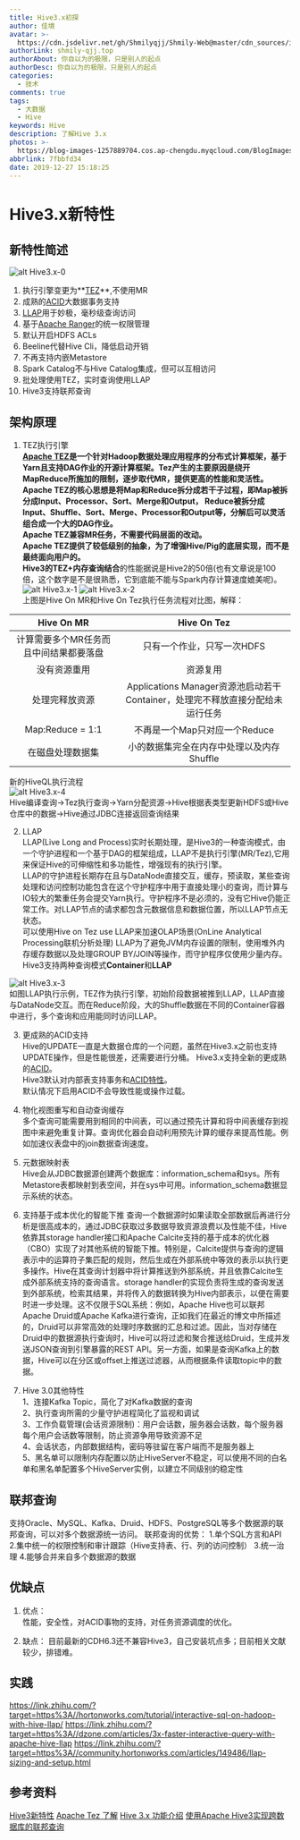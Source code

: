 ```yaml
---
title: Hive3.x初探
author: 佳境
avatar: >-
  https://cdn.jsdelivr.net/gh/Shmilyqjj/Shmily-Web@master/cdn_sources/img/custom/avatar.jpg
authorLink: shmily-qjj.top
authorAbout: 你自以为的极限，只是别人的起点
authorDesc: 你自以为的极限，只是别人的起点
categories:
  - 技术
comments: true
tags:
  - 大数据
  - Hive
keywords: Hive
description: 了解Hive 3.x
photos: >-
  https://blog-images-1257889704.cos.ap-chengdu.myqcloud.com/BlogImages/Hive/Hive3.x-cover.jpg
abbrlink: 7fbbfd34
date: 2019-12-27 15:18:25
---
```

# Hive3.x新特性  
## 新特性简述  
![alt Hive3.x-0](https://blog-images-1257889704.cos.ap-chengdu.myqcloud.com/BlogImages/Hive/Hive3.x-0.JPG)  
1. 执行引擎变更为**[TEZ](https://tez.apache.org/)**,不使用MR  
2. 成熟的[ACID](https://shmily-qjj.top/1f7eb1b3/)大数据事务支持  
3. [LLAP](https://cwiki.apache.org/confluence/display/Hive/LLAP)用于妙极，毫秒级查询访问  
4. 基于[Apache Ranger](http://ranger.apache.org/)的统一权限管理  
5. 默认开启HDFS ACLs
6. Beeline代替Hive Cli，降低启动开销  
7. 不再支持内嵌Metastore  
8. Spark Catalog不与Hive Catalog集成，但可以互相访问  
9. 批处理使用TEZ，实时查询使用LLAP  
10. Hive3支持联邦查询

## 架构原理
1. TEZ执行引擎  
**[Apache TEZ](https://tez.apache.org/)**是一个针对Hadoop数据处理应用程序的分布式计算框架，基于Yarn且支持DAG作业的开源计算框架。Tez产生的主要原因是绕开MapReduce所施加的限制，逐步取代MR，提供更高的性能和灵活性。  
Apache TEZ的核心思想是将Map和Reduce拆分成若干子过程，即Map被拆分成Input、Processor、Sort、Merge和Output， Reduce被拆分成Input、Shuffle、Sort、Merge、Processor和Output等，分解后可以灵活组合成一个大的DAG作业。  
Apache TEZ兼容MR任务，不需要代码层面的改动。  
Apache TEZ提供了较低级别的抽象，为了增强Hive/Pig的底层实现，而不是最终面向用户的。  
Hive3的**TEZ+内存查询结合**的性能据说是Hive2的50倍(也有文章说是100倍，这个数字是不是很熟悉，它到底能不能与Spark内存计算速度媲美呢)。  
![alt Hive3.x-1](https://blog-images-1257889704.cos.ap-chengdu.myqcloud.com/BlogImages/Hive/Hive3.x-1.png)  ![alt Hive3.x-2](https://blog-images-1257889704.cos.ap-chengdu.myqcloud.com/BlogImages/Hive/Hive3.x-2.png)   
上图是Hive On MR和Hive On Tez执行任务流程对比图，解释：

| Hive On MR| Hive On Tez |
| :----: | :----: |
| 计算需要多个MR任务而且中间结果都要落盘 | 只有一个作业，只写一次HDFS |  
| 没有资源重用 | 资源复用 |  
| 处理完释放资源 | Applications Manager资源池启动若干Container，处理完不释放直接分配给未运行任务 |  
| Map:Reduce = 1:1 | 不再是一个Map只对应一个Reduce |  
| 在磁盘处理数据集 | 小的数据集完全在内存中处理以及内存Shuffle |  

新的HiveQL执行流程  
![alt Hive3.x-4](https://blog-images-1257889704.cos.ap-chengdu.myqcloud.com/BlogImages/Hive/Hive3.x-4.png)  
Hive编译查询->Tez执行查询->Yarn分配资源->Hive根据表类型更新HDFS或Hive仓库中的数据->Hive通过JDBC连接返回查询结果

2. LLAP  
LLAP(Live Long and Process)实时长期处理，是Hive3的一种查询模式，由一个守护进程和一个基于DAG的框架组成，LLAP不是执行引擎(MR/Tez),它用来保证Hive的可伸缩性和多功能性，增强现有的执行引擎。  
LLAP的守护进程长期存在且与DataNode直接交互，缓存，预读取，某些查询处理和访问控制功能包含在这个守护程序中用于直接处理小的查询，而计算与IO较大的繁重任务会提交Yarn执行。守护程序不是必须的，没有它Hive仍能正常工作。对LLAP节点的请求都包含元数据信息和数据位置，所以LLAP节点无状态。    
可以使用Hive on Tez use LLAP来加速OLAP场景(OnLine Analytical Processing联机分析处理)
LLAP为了避免JVM内存设置的限制，使用堆外内存缓存数据以及处理GROUP BY/JOIN等操作，而守护程序仅使用少量内存。  
Hive3支持两种查询模式**Container**和**LLAP**

![alt Hive3.x-3](https://blog-images-1257889704.cos.ap-chengdu.myqcloud.com/BlogImages/Hive/Hive3.x-3.png)  
如图LLAP执行示例，TEZ作为执行引擎，初始阶段数据被推到LLAP，LLAP直接与DataNode交互。而在Reduce阶段，大的Shuffle数据在不同的Container容器中进行，多个查询和应用能同时访问LLAP。  

3. 更成熟的ACID支持  
Hive的UPDATE一直是大数据仓库的一个问题，虽然在Hive3.x之前也支持UPDATE操作，但是性能很差，还需要进行分桶。
Hive3.x支持全新的更成熟的[ACID](https://shmily-qjj.top/1f7eb1b3/)。  
Hive3默认对内部表支持事务和[ACID特性](https://shmily-qjj.top/1f7eb1b3/)。  
默认情况下启用ACID不会导致性能或操作过载。

4. 物化视图重写和自动查询缓存  
多个查询可能需要用到相同的中间表，可以通过预先计算和将中间表缓存到视图中来避免重复计算。查询优化器会自动利用预先计算的缓存来提高性能。例如加速仪表盘中的join数据查询速度。  

5. 元数据映射表  
Hive会从JDBC数据源创建两个数据库：information_schema和sys。所有Metastore表都映射到表空间，并在sys中可用。information_schema数据显示系统的状态。  

6. 支持基于成本优化的智能下推
查询一个数据源时如果读取全部数据后再进行分析是很高成本的，通过JDBC获取过多数据导致资源浪费以及性能不佳，Hive依靠其storage handler接口和Apache Calcite支持的基于成本的优化器（CBO）实现了对其他系统的智能下推。特别是，Calcite提供与查询的逻辑表示中的运算符子集匹配的规则，然后生成在外部系统中等效的表示以执行更多操作。Hive在其查询计划器中将计算推送到外部系统，并且依靠Calcite生成外部系统支持的查询语言。storage handler的实现负责将生成的查询发送到外部系统，检索其结果，并将传入的数据转换为Hive内部表示，以便在需要时进一步处理。这不仅限于SQL系统：例如，Apache Hive也可以联邦Apache Druid或Apache Kafka进行查询，正如我们在最近的博文中所描述的，Druid可以非常高效的处理时序数据的汇总和过滤。因此，当对存储在Druid中的数据源执行查询时，Hive可以将过滤和聚合推送给Druid，生成并发送JSON查询到引擎暴露的REST API。另一方面，如果是查询Kafka上的数据，Hive可以在分区或offset上推送过滤器，从而根据条件读取topic中的数据。

7. Hive 3.0其他特性  
1、连接Kafka Topic，简化了对Kafka数据的查询  
2、执行查询所需的少量守护进程简化了监视和调试  
3、工作负载管理(会话资源限制)：用户会话数，服务器会话数，每个服务器每个用户会话数等限制，防止资源争用导致资源不足  
4、会话状态，内部数据结构，密码等驻留在客户端而不是服务器上  
5、黑名单可以限制内存配置以防止HiveServer不稳定，可以使用不同的白名单和黑名单配置多个HiveServer实例，以建立不同级别的稳定性  

## 联邦查询
支持Oracle、MySQL、Kafka、Druid、HDFS、PostgreSQL等多个数据源的联邦查询，可以对多个数据源统一访问。
联邦查询的优势：
1.单个SQL方言和API
2.集中统一的权限控制和审计跟踪（Hive支持表、行、列的访问控制）
3.统一治理
4.能够合并来自多个数据源的数据


## 优缺点  
1. 优点：  
性能，安全性，对ACID事物的支持，对任务资源调度的优化。

2. 缺点：
目前最新的CDH6.3还不兼容Hive3，自己安装坑点多；目前相关文献较少，排错难。

## 实践

https://link.zhihu.com/?target=https%3A//hortonworks.com/tutorial/interactive-sql-on-hadoop-with-hive-llap/
https://link.zhihu.com/?target=https%3A//dzone.com/articles/3x-faster-interactive-query-with-apache-hive-llap
https://link.zhihu.com/?target=https%3A//community.hortonworks.com/articles/149486/llap-sizing-and-setup.html

## 参考资料  
[Hive3新特性](https://www.jianshu.com/p/a1324fb4eb80)
[Apache Tez 了解](https://www.cnblogs.com/rongfengliang/p/6991020.html)
[Hive 3.x 功能介绍](https://blog.csdn.net/SunWuKong_Hadoop/article/details/86240707)
[使用Apache Hive3实现跨数据库的联邦查询](https://blog.csdn.net/hadoop_sc/article/details/103765887)


